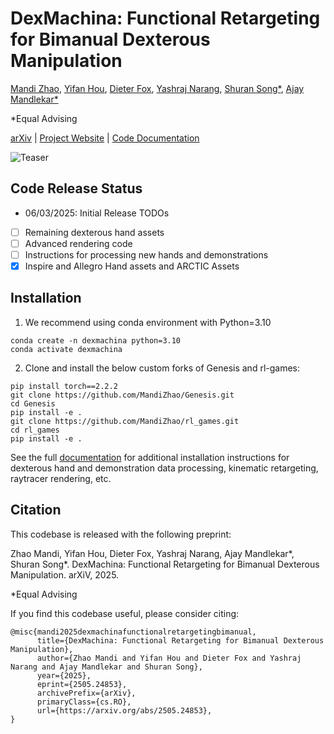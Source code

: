 # DexMachina: Functional Retargeting for Bimanual Dexterous Manipulation 

[Mandi Zhao](https://mandizhao.github.io), [Yifan Hou](https://yifan-hou.github.io), [Dieter Fox](https://homes.cs.washington.edu/~fox), [Yashraj Narang](https://research.nvidia.com/person/yashraj-narang), [Shuran Song*](https://shurans.github.io), [Ajay Mandlekar*](https://ai.stanford.edu/~amandlek)

*Equal Advising

[arXiv](http://arxiv.org/abs/2505.24853) | [Project Website](https://project-dexmachina.github.io) | [Code Documentation](https://mandizhao.github.io/dexmachina-docs) 

![Teaser](docs/source/media/dexmachina-teaser-website.png)

## Code Release Status 
- 06/03/2025: Initial Release
TODOs
- [ ] Remaining dexterous hand assets
- [ ] Advanced rendering code
- [ ] Instructions for processing new hands and demonstrations
- [x] Inspire and Allegro Hand assets and ARCTIC Assets

## Installation
 
1. We recommend using conda environment with Python=3.10
```
conda create -n dexmachina python=3.10
conda activate dexmachina
```
2. Clone and install the below custom forks of Genesis and rl-games:
```
pip install torch==2.2.2 
git clone https://github.com/MandiZhao/Genesis.git
cd Genesis
pip install -e .
git clone https://github.com/MandiZhao/rl_games.git
cd rl_games
pip install -e .
```
See the full [documentation](https://mandizhao.github.io/dexmachina-docs) for additional installation instructions for dexterous hand and demonstration data processing, kinematic retargeting, raytracer rendering, etc. 


## Citation
This codebase is released with the following preprint:

Zhao Mandi, Yifan Hou, Dieter Fox, Yashraj Narang, Ajay Mandlekar*, Shuran Song*. DexMachina: Functional Retargeting for Bimanual Dexterous Manipulation. arXiV, 2025.

*Equal Advising 

If you find this codebase useful, please consider citing:
```
@misc{mandi2025dexmachinafunctionalretargetingbimanual,
      title={DexMachina: Functional Retargeting for Bimanual Dexterous Manipulation}, 
      author={Zhao Mandi and Yifan Hou and Dieter Fox and Yashraj Narang and Ajay Mandlekar and Shuran Song},
      year={2025},
      eprint={2505.24853},
      archivePrefix={arXiv},
      primaryClass={cs.RO},
      url={https://arxiv.org/abs/2505.24853}, 
}
```